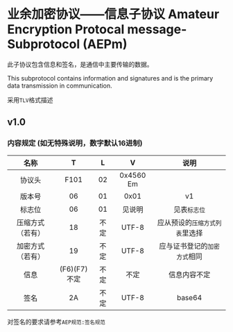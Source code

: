 # 业余加密协议——信息子协议 Amateur Encryption Protocal message-Subprotocol (AEPm)
此子协议包含信息和签名，是通信中主要传输的数据。

This subprotocol contains information and signatures and is the primary data transmission in communication.

采用`TLV`格式描述

## v1.0
### 内容规定 (如无特殊说明，数字默认16进制)
| 名称 | T | L | V | 说明 |
|:-------:|:----:|:---:|:----:|:----:|
| 协议头 | F101  | 02 | 0x4560 Em|  |
| 版本号 | 06 | 01 | 0x01 | v1 |
| 标志位 | 06 | 01 | 见说明 | 见表`标志位` |
| 压缩方式（若有） | 18 | 不定 | UTF-8 | 应从预设的`压缩方式列表`里选择 |
| 加密方式（若有） | 19 | 不定 | UTF-8 | 应与证书登记的`加密方式`相同 |
| 信息 | (F6)(F7)不定 | 不定 | 不定 | 信息内容不定 |
| 签名 | 2A | 不定 | UTF-8 | base64 |

对签名的要求请参考`AEP规范:签名规范`
